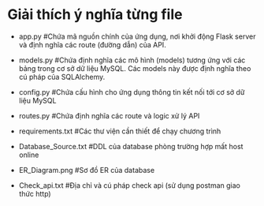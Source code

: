 # Giải thích ý nghĩa từng file
     
- app.py         #Chứa mã nguồn chính của ứng dụng, nơi khởi động Flask server và định nghĩa các route (đường dẫn) của API.
     
- models.py      #Chứa định nghĩa các mô hình (models) tương ứng với các bảng trong cơ sở dữ liệu MySQL. Các models này được định nghĩa theo cú pháp của SQLAlchemy.
    
 - config.py      #Chứa cấu hình cho ứng dụng thông tin kết nối tới cơ sở dữ liệu MySQL
    
 - routes.py      #Chứa định nghĩa các route và logic xử lý API
    
- requirements.txt  #Các thư viện cần thiết để chạy chương trình
    
- Database_Source.txt  #DDL của database phòng trường hợp mất host online
    
- ER_Diagram.png  #Sơ đồ ER của database
    
- Check_api.txt  #Địa chỉ và cú pháp check api (sử dụng postman giao thức http)
    
